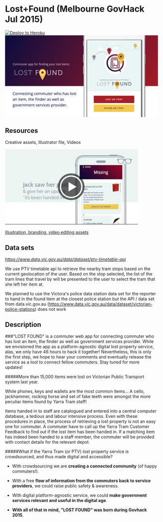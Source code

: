 # Lost+Found (Melbourne GovHack Jul 2015)

[![Deploy to Heroku](https://www.herokucdn.com/deploy/button.png)](https://heroku.com/deploy)
[![Lost+Found](https://raw.githubusercontent.com/Boo-Hiss/lost-found/master/app/assets/images/promo.png)](https://github.com/Boo-Hiss/lost-found)

## Resources

Creative assets, Illustrator file, Videos

[![Video](https://raw.githubusercontent.com/Boo-Hiss/lost-found/master/app/assets/images/video.png)](https://www.youtube.com/watch?v=ocPlQZv5BKg&)

[Illustration, branding, video editing assets](https://drive.google.com/folderview?id=0B8cQ5n26aTpffjVBZXl0QS1FTlo2Qm5UQ1FJRVZKQTdrNW9vbWttUFVzbTM4NmNUcnpjMDg&usp=sharing)

## Data sets
*https://www.data.vic.gov.au/data/dataset/ptv-timetable-api*

We use PTV timetable api to retrieve the nearby tram stops based on the current geolocation of the user. Based on the stop selected, the list of the tram lines that travel by will be presented to the user to select the tram that she left her item at.

We planned to use the Victora's police data station data set for the reporter to hand in the found item at the closest police station but the API / data set from data.vic.gov.au (https://www.data.vic.gov.au/data/dataset/victorian-police-stations) does not work

## Description

###"LOST FOUND" is a commuter web app for connecting commuter who has lost an item, the finder as well as government services provider. 
While we envisioned the app as a platform-agnostic digital lost property service, alas, we only have 46 hours to hack it together! Nevertheless, this is only the first step, we hope to hear your comments and eventually release the service as a tool to connect fellow commuters. Stay tuned for more updates!

#####More than 15,000 items were lost on Victorian Public Transport system last year.

While phones, keys and wallets are the most common items... A cello, jackhammer, rocking horse and set of fake teeth were amongst the more peculiar items found by Yarra Tram staff!

Items handed in to staff are catalogued and entered into a central computer database, a tedious and labour intensive process. Even with these procedures in place, the process of retrieving a lost property is not an easy one for commuter. A commuter have to call up the Yarra Tram Customer Feedback to find out if the lost item has been handed in. If a matching item has indeed been handed to a staff member, the commuter will be provided with contact details for the relevant depot.

#####What if the Yarra Tram (or PTV) lost property service is crowdsourced, and thus made digital and accessible?

- With crowdsourcing we are **creating a connected community** (of happy commuters!).

- With a free **flow of information from the commuters back to service providers**, we could raise public safety & awareness.

- With digital platform-agnostic service, we could **make government services relevant and useful in the digital age**.

- **With all of that in mind, "LOST FOUND" was born during Govhack 2015**.
